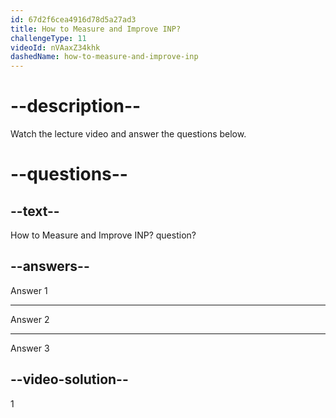 ```yaml
---
id: 67d2f6cea4916d78d5a27ad3
title: How to Measure and Improve INP?
challengeType: 11
videoId: nVAaxZ34khk
dashedName: how-to-measure-and-improve-inp
---
```


# --description--

Watch the lecture video and answer the questions below.

# --questions--

## --text--

How to Measure and Improve INP? question?

## --answers--

Answer 1

---

Answer 2

---

Answer 3

## --video-solution--

1
